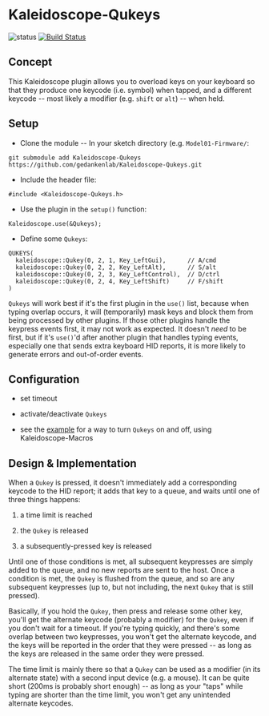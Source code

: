 # Kaleidoscope-Qukeys

![status][st:experimental] [![Build Status][travis:image]][travis:status]

 [travis:image]: https://travis-ci.org/gedankenlab/Kaleidoscope-Qukey.svg?branch=master
 [travis:status]: https://travis-ci.org/gedankenlab/Kaleidoscope-Qukey

 [st:stable]: https://img.shields.io/badge/stable-✔-black.svg?style=flat&colorA=44cc11&colorB=494e52
 [st:broken]: https://img.shields.io/badge/broken-X-black.svg?style=flat&colorA=e05d44&colorB=494e52
 [st:experimental]: https://img.shields.io/badge/experimental----black.svg?style=flat&colorA=dfb317&colorB=494e52

## Concept

This Kaleidoscope plugin allows you to overload keys on your keyboard so that they produce
one keycode (i.e. symbol) when tapped, and a different keycode -- most likely a modifier
(e.g. `shift` or `alt`) -- when held.


## Setup

- Clone the module -- In your sketch directory (e.g. `Model01-Firmware/`:
```
git submodule add Kaleidoscope-Qukeys https://github.com/gedankenlab/Kaleidoscope-Qukeys.git
```
- Include the header file:
```
#include <Kaleidoscope-Qukeys.h>
```
- Use the plugin in the `setup()` function:
```
Kaleidoscope.use(&Qukeys);
```
- Define some `Qukeys`:
```
QUKEYS(
  kaleidoscope::Qukey(0, 2, 1, Key_LeftGui),      // A/cmd
  kaleidoscope::Qukey(0, 2, 2, Key_LeftAlt),      // S/alt
  kaleidoscope::Qukey(0, 2, 3, Key_LeftControl),  // D/ctrl
  kaleidoscope::Qukey(0, 2, 4, Key_LeftShift)     // F/shift
)
```

`Qukeys` will work best if it's the first plugin in the `use()` list, because when typing
overlap occurs, it will (temporarily) mask keys and block them from being processed by
other plugins. If those other plugins handle the keypress events first, it may not work as
expected. It doesn't _need_ to be first, but if it's `use()`'d after another plugin that
handles typing events, especially one that sends extra keyboard HID reports, it is more
likely to generate errors and out-of-order events.


## Configuration

- set timeout

- activate/deactivate `Qukeys`

- see the
  [example](https://github.com/gedankenlab/Kaleidoscope-Qukeys/blob/master/examples/Qukeys/Qukeys.ino)
  for a way to turn `Qukeys` on and off, using Kaleidoscope-Macros


## Design & Implementation

When a `Qukey` is pressed, it doesn't immediately add a corresponding keycode to the HID
report; it adds that key to a queue, and waits until one of three things happens:

1. a time limit is reached

2. the `Qukey` is released

3. a subsequently-pressed key is released

Until one of those conditions is met, all subsequent keypresses are simply added to the
queue, and no new reports are sent to the host. Once a condition is met, the `Qukey` is
flushed from the queue, and so are any subsequent keypresses (up to, but not including,
the next `Qukey` that is still pressed).

Basically, if you hold the `Qukey`, then press and release some other key, you'll get the
alternate keycode (probably a modifier) for the `Qukey`, even if you don't wait for a
timeout. If you're typing quickly, and there's some overlap between two keypresses, you
won't get the alternate keycode, and the keys will be reported in the order that they were
pressed -- as long as the keys are released in the same order they were pressed.

The time limit is mainly there so that a `Qukey` can be used as a modifier (in its
alternate state) with a second input device (e.g. a mouse). It can be quite short (200ms
is probably short enough) -- as long as your "taps" while typing are shorter than the time
limit, you won't get any unintended alternate keycodes.
